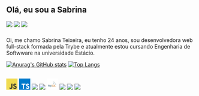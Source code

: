 ## Olá, eu sou a Sabrina

<div>
  <a href="https://www.linkedin.com/in/txsabrina/"><img src="https://img.shields.io/badge/LinkedIn-0077B5?style=for-the-badge&logo=linkedin&logoColor=white"></a>
  <a href="https://contate.me/txsabrina"><img src="https://img.shields.io/badge/WhatsApp-25D366?style=for-the-badge&logo=whatsapp&logoColor=white"></a>
  <a href="mailto:stx.sabrina@gmail.com"><img src="https://img.shields.io/badge/Gmail-D14836?style=for-the-badge&logo=gmail&logoColor=white"></a>
</div>

###
Oi, me chamo Sabrina Teixeira, eu tenho 24 anos, sou desenvolvedora web full-stack formada pela Trybe e atualmente estou cursando Engenharia de Softwware na universidade Estácio.


[![Anurag's GitHub stats](https://github-readme-stats.vercel.app/api?username=txsabrina&theme=tokyonight&show_icons=true)](https://github.com/anuraghazra/github-readme-stats)
[![Top Langs](https://github-readme-stats.vercel.app/api/top-langs/?username=txsabrina&layout=compact&theme=tokyonight)](https://github.com/anuraghazra/github-readme-stats)

##

<div>
  <code><img height="30" src="https://raw.githubusercontent.com/github/explore/80688e429a7d4ef2fca1e82350fe8e3517d3494d/topics/javascript/javascript.png"></code>
  <code><img height="30" src="https://raw.githubusercontent.com/github/explore/80688e429a7d4ef2fca1e82350fe8e3517d3494d/topics/typescript/typescript.png"></code>
  <code><img height="30" src="https://cdn.jsdelivr.net/gh/devicons/devicon/icons/react/react-original.svg"></code>
  <code><img height="30" src="https://cdn.jsdelivr.net/gh/devicons/devicon/icons/nodejs/nodejs-original-wordmark.svg"></code>
  <code><img height="30" src="https://raw.githubusercontent.com/github/explore/80688e429a7d4ef2fca1e82350fe8e3517d3494d/topics/mysql/mysql.png"></code>
  <code><img height="30" src="https://cdn.jsdelivr.net/gh/devicons/devicon/icons/csharp/csharp-original.svg"></code>
  <code><img height="30" src="https://cdn.jsdelivr.net/gh/devicons/devicon/icons/mongodb/mongodb-original-wordmark.svg"></code>
  <code><img height="30" src="https://cdn.jsdelivr.net/gh/devicons/devicon/icons/git/git-original.svg"></code>
  
</div>

